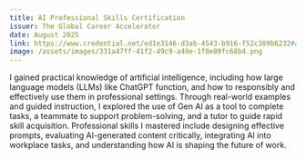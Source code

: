 ```yaml
---
title: AI Professional Skills Certification
issuer: The Global Career Accelerator
date: August 2025
link: https://www.credential.net/ed1e3146-d3ab-4543-b916-f52c389b6232#acc.A2Y9HFqR
image: /assets/images/331a47ff-41f2-49c9-a49e-1f8e89fc68b4.png
---
```

I gained practical knowledge of artificial intelligence, including how large language models (LLMs) like ChatGPT function, and how to responsibly and effectively use them in professional settings. Through real-world examples and guided instruction, I explored the use of Gen AI as a tool to complete tasks, a teammate to support problem-solving, and a tutor to guide rapid skill acquisition. Professional skills I mastered include designing effective prompts, evaluating AI-generated content critically, integrating AI into workplace tasks, and understanding how AI is shaping the future of work.
